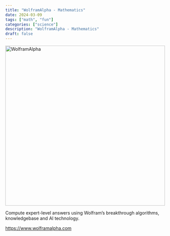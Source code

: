 ```yaml
---
title: "WolframAlpha - Mathematics"
date: 2024-03-09
tags: ["math", "fun"]
categories: ["science"]
description: "WolframAlpha - Mathematics"
draft: false
---
```


<img src="https://upload.wikimedia.org/wikipedia/commons/1/16/Wolfram_Alpha_logo.svg" alt="WolframAlpha" width="500" height="500">

Compute expert-level answers using Wolfram’s breakthrough algorithms, knowledgebase and AI technology.

https://www.wolframalpha.com
